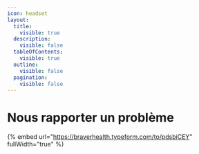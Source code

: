 ```yaml
---
icon: headset
layout:
  title:
    visible: true
  description:
    visible: false
  tableOfContents:
    visible: true
  outline:
    visible: false
  pagination:
    visible: false
---
```


# Nous rapporter un problème



{% embed url="https://braverhealth.typeform.com/to/pdsbiCEY" fullWidth="true" %}

